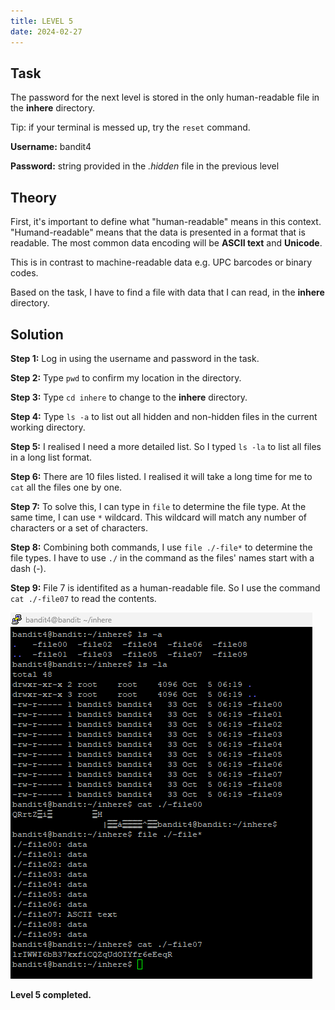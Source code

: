 ```yaml
---
title: LEVEL 5
date: 2024-02-27
---
```


## Task
The password for the next level is stored in the only human-readable file in the **inhere** directory. 

Tip: if your terminal is messed up, try the `reset` command.

**Username:** bandit4

**Password:** string provided in the *.hidden* file in the previous level

## Theory
First, it's important to define what "human-readable" means in this context. "Humand-readable" means that the data is presented in a format that is readable. The most common data encoding will be **ASCII text** and **Unicode**. 

This is in contrast to machine-readable data e.g. UPC barcodes or binary codes. 

Based on the task, I have to find a file with data that I can read, in the **inhere** directory.

## Solution
**Step 1:** Log in using the username and password in the task.

**Step 2:** Type `pwd` to confirm my location in the directory.

**Step 3:** Type `cd inhere` to change to the **inhere** directory.

**Step 4:** Type `ls -a` to list out all hidden and non-hidden files in the current working directory.

**Step 5:** I realised I need a more detailed list. So I typed `ls -la` to list all files in a long list format.

**Step 6:** There are 10 files listed. I realised it will take a long time for me to `cat` all the files one by one.

**Step 7:** To solve this, I can type in `file` to determine the file type. At the same time, I can use `*` wildcard. This wildcard will match any number of characters or a set of characters.

**Step 8:** Combining both commands, I use `file ./-file*` to determine the file types. I have to use `./` in the command as the files' names start with a dash (-).

**Step 9:** File 7 is identifited as a human-readable file. So I use the command `cat ./-file07` to read the contents.

![level5completed](https://raw.githubusercontent.com/zeroinfiniti/bandit-wargames/main/_docs/assets/images/level5completed.png)

**Level 5 completed.**
